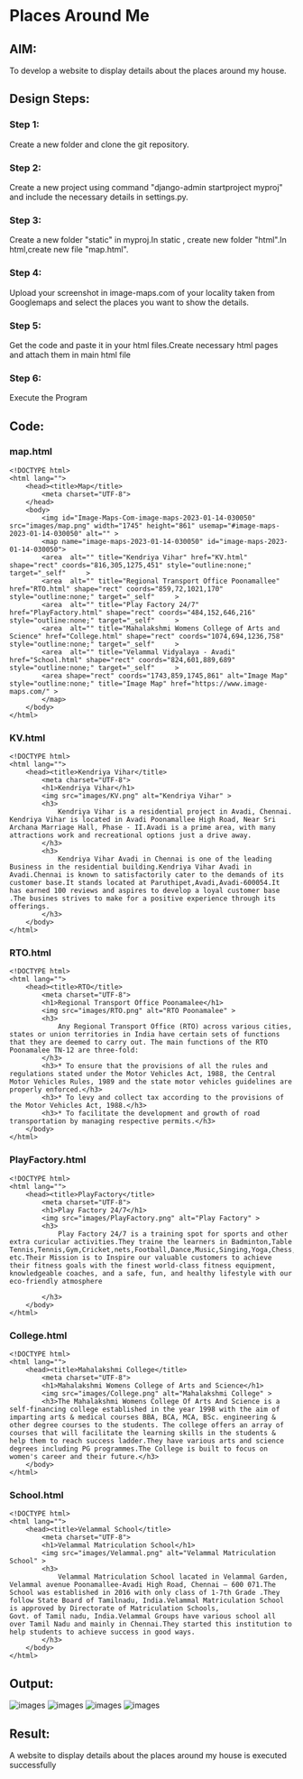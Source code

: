# Places Around Me
## AIM:
To develop a website to display details about the places around my house.

## Design Steps:

### Step 1:
Create a new folder and clone the git repository.
### Step 2:
Create a new project using command "django-admin startproject myproj" and include the necessary details in settings.py.
### Step 3:
Create a new folder "static" in myproj.In static , create new folder "html".In html,create new file "map.html".
### Step 4:
Upload your screenshot in image-maps.com of your locality taken from Googlemaps and select the places you want to show the details.
### Step 5:
Get the code and paste it in your html files.Create necessary html pages and attach them in main html file
### Step 6:
Execute the Program

## Code:
### map.html
```
<!DOCTYPE html>
<html lang="">
    <head><title>Map</title>
        <meta charset="UTF-8">
    </head>
    <body>
        <img id="Image-Maps-Com-image-maps-2023-01-14-030050" src="images/map.png" width="1745" height="861" usemap="#image-maps-2023-01-14-030050" alt="" >
        <map name="image-maps-2023-01-14-030050" id="image-maps-2023-01-14-030050">
        <area  alt="" title="Kendriya Vihar" href="KV.html" shape="rect" coords="816,305,1275,451" style="outline:none;" target="_self"     >
        <area  alt="" title="Regional Transport Office Poonamallee" href="RTO.html" shape="rect" coords="859,72,1021,170" style="outline:none;" target="_self"     >
        <area  alt="" title="Play Factory 24/7" href="PlayFactory.html" shape="rect" coords="484,152,646,216" style="outline:none;" target="_self"     >
        <area  alt="" title="Mahalakshmi Womens College of Arts and Science" href="College.html" shape="rect" coords="1074,694,1236,758" style="outline:none;" target="_self"     >
        <area  alt="" title="Velammal Vidyalaya - Avadi" href="School.html" shape="rect" coords="824,601,889,689" style="outline:none;" target="_self"     >
        <area shape="rect" coords="1743,859,1745,861" alt="Image Map" style="outline:none;" title="Image Map" href="https://www.image-maps.com/" >
        </map>
    </body>
</html>
```
### KV.html
```
<!DOCTYPE html>
<html lang="">
    <head><title>Kendriya Vihar</title>
        <meta charset="UTF-8">
        <h1>Kendriya Vihar</h1>
        <img src="images/KV.png" alt="Kendriya Vihar" >
        <h3>
            Kendriya Vihar is a residential project in Avadi, Chennai. Kendriya Vihar is located in Avadi Poonamallee High Road, Near Sri Archana Marriage Hall, Phase - II.Avadi is a prime area, with many attractions work and recreational options just a drive away.
        </h3>
        <h3>
            Kendriya Vihar Avadi in Chennai is one of the leading Business in the residential building.Kendriya Vihar Avadi in Avadi.Chennai is known to satisfactorily cater to the demands of its customer base.It stands located at Paruthipet,Avadi,Avadi-600054.It has earned 100 reviews and aspires to develop a loyal customer base .The busines strives to make for a positive experience through its offerings.
        </h3>
    </body>
</html>
```
### RTO.html
```
<!DOCTYPE html>
<html lang="">
    <head><title>RTO</title>
        <meta charset="UTF-8">
        <h1>Regional Transport Office Poonamalee</h1>
        <img src="images/RTO.png" alt="RTO Poonamalee" >
        <h3>
            Any Regional Transport Office (RTO) across various cities, states or union territories in India have certain sets of functions that they are deemed to carry out. The main functions of the RTO Poonamalee TN-12 are three-fold:
        </h3>
        <h3>* To ensure that the provisions of all the rules and regulations stated under the Motor Vehicles Act, 1988, the Central Motor Vehicles Rules, 1989 and the state motor vehicles guidelines are properly enforced.</h3>
        <h3>* To levy and collect tax according to the provisions of the Motor Vehicles Act, 1988.</h3>
        <h3>* To facilitate the development and growth of road transportation by managing respective permits.</h3>
    </body>
</html>
```
### PlayFactory.html
```
<!DOCTYPE html>
<html lang="">
    <head><title>PlayFactory</title>
        <meta charset="UTF-8">
        <h1>Play Factory 24/7</h1>
        <img src="images/PlayFactory.png" alt="Play Factory" >
        <h3>
            Play Factory 24/7 is a training spot for sports and other extra curicular activities.They traine the learners in Badminton,Table Tennis,Tennis,Gym,Cricket,nets,Football,Dance,Music,Singing,Yoga,Chess,Carrom,Skating,Archery,Sports etc.Their Mission is to Inspire our valuable customers to achieve their fitness goals with the finest world-class fitness equipment, knowledgeable coaches, and a safe, fun, and healthy lifestyle with our eco-friendly atmosphere

        </h3>                                         
    </body>
</html>
```
### College.html
```
<!DOCTYPE html>
<html lang="">
    <head><title>Mahalakshmi College</title>
        <meta charset="UTF-8">
        <h1>Mahalakshmi Womens College of Arts and Science</h1>
        <img src="images/College.png" alt="Mahalakshmi College" >
        <h3>The Mahalakshmi Womens College Of Arts And Science is a self-financing college established in the year 1998 with the aim of imparting arts & medical courses BBA, BCA, MCA, BSc. engineering & other degree courses to the students. The college offers an array of courses that will facilitate the learning skills in the students & help them to reach success ladder.They have various arts and science degrees including PG programmes.The College is built to focus on women's career and their future.</h3>
    </body>
</html>
```
### School.html
```
<!DOCTYPE html>
<html lang="">
    <head><title>Velammal School</title>
        <meta charset="UTF-8">
        <h1>Velammal Matriculation School</h1>
        <img src="images/Velammal.png" alt="Velammal Matriculation School" >
        <h3>
            Velammal Matriculation School lacated in Velammal Garden, Velammal avenue Poonamallee-Avadi High Road, Chennai – 600 071.The School was established in 2016 with only class of 1-7th Grade .They follow State Board of Tamilnadu, India.Velammal Matriculation School is approved by Directorate of Matriculation Schools,
Govt. of Tamil nadu, India.Velammal Groups have various school all over Tamil Nadu and mainly in Chennai.They started this institution to help students to achieve success in good ways.
        </h3>
    </body>
</html>
```

## Output:
![images](images/MapOutput.png)
![images](images/MapEg.png)
![images](images/MapPlaces.png)
![images](images/MapValidator.png)

## Result:
A website to display details about the places around my house is executed successfully